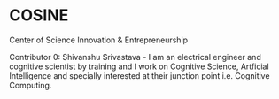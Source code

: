 # COSINE
Center of Science Innovation &amp; Entrepreneurship

Contributor 0: Shivanshu Srivastava - I am an electrical engineer and cognitive scientist by training and I work on Cognitive Science, Artficial Intelligence and specially interested at their junction point i.e. Cognitive Computing.
